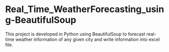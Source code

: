 # Real_Time_WeatherForecasting_using-BeautifulSoup
This project is developed in Python using BeautifulSoup to forecast real-time weather information of any given city and write information into excel file.
